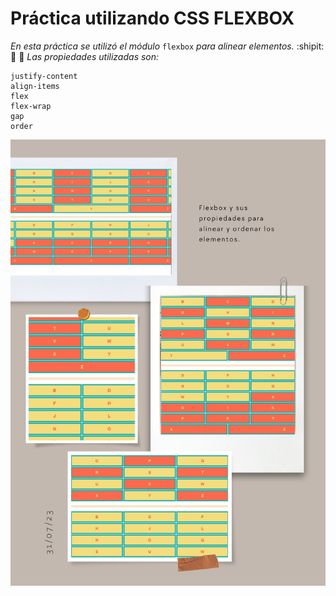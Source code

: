 # Práctica utilizando CSS FLEXBOX 

*En esta práctica se utilizó el módulo* `flexbox` *para alinear elementos.* :shipit: :seedling: :mushroom:
*Las propiedades utilizadas son:*
```
justify-content
align-items
flex
flex-wrap
gap
order
```

![Práctica con la cual se está aprendiendo flexbox](IMG/ejemplos.jpg)